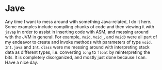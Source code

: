 # Jave
Any time I want to mess around with something Java-related, I do it here. Some examples include compiling chunks of code and then viewing it with `javap` in order to assist in inserting code with ASM, and messing around with the JVM in general. For example, `Void`, `Void_`, and `Void3` were all part of my endeavor to create and invoke methods with parameters of type `void`. `Int.java` and `Int.class` were me messing around with interpreting stack data as different types, i.e. converting `long` to `float` by reinterpreting the bits. It is completely disorganized, and mostly just done because I can. Have a nice day.
